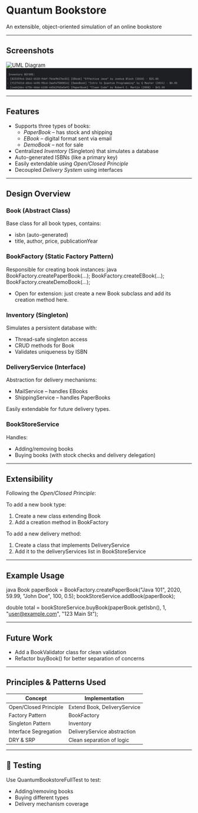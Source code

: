 #  Quantum Bookstore

An extensible, object-oriented simulation of an online bookstore 

---
## Screenshots
![UML Diagram]([https://your-image-url.com/diagram.svg](https://github.com/Khalaf649/FawryBookStore/blob/main/1.jpg))
![UML Diagram](https://github.com/Khalaf649/FawryBookStore/blob/main/2.jpg)

---
## Features

- Supports three types of books:
  -  *PaperBook* – has stock and shipping
  -  *EBook* – digital format sent via email
  -  *DemoBook* – not for sale
- Centralized *Inventory* (Singleton) that simulates a database
- Auto-generated ISBNs (like a primary key)
- Easily extendable using *Open/Closed Principle*
- Decoupled *Delivery System* using interfaces

---

##  Design Overview

###  Book (Abstract Class)
Base class for all book types, contains:
- isbn (auto-generated)
- title, author, price, publicationYear

###  BookFactory (Static Factory Pattern)
Responsible for creating book instances:
java
BookFactory.createPaperBook(...);
BookFactory.createEBook(...);
BookFactory.createDemoBook(...);


- Open for extension: just create a new Book subclass and add its creation method here.

###  Inventory (Singleton)
Simulates a persistent database with:
- Thread-safe singleton access
- CRUD methods for Book
- Validates uniqueness by ISBN

### DeliveryService (Interface)
Abstraction for delivery mechanisms:
- MailService – handles EBooks
- ShippingService – handles PaperBooks

Easily extendable for future delivery types.

### BookStoreService
Handles:
- Adding/removing books
- Buying books (with stock checks and delivery delegation)

---

## Extensibility

 Following the *Open/Closed Principle*:

To add a new book type:
1. Create a new class extending Book
2. Add a creation method in BookFactory

To add a new delivery method:
1. Create a class that implements DeliveryService
2. Add it to the deliveryServices list in BookStoreService

---

##  Example Usage

java
Book paperBook = BookFactory.createPaperBook("Java 101", 2020, 59.99, "John Doe", 100, 0.5);
bookStoreService.addBook(paperBook);

double total = bookStoreService.buyBook(paperBook.getIsbn(), 1, "user@example.com", "123 Main St");


---

##  Future Work

-  Add a BookValidator class for clean validation
-  Refactor buyBook() for better separation of concerns

---

##  Principles & Patterns Used

| Concept                | Implementation            |
|------------------------|----------------------------------|
| Open/Closed Principle  | Extend Book, DeliveryService |
| Factory Pattern        | BookFactory                    |
| Singleton Pattern      | Inventory                      |
| Interface Segregation  | DeliveryService abstraction    |
| DRY & SRP              | Clean separation of logic        |


---

## 🧪 Testing

Use QuantumBookstoreFullTest to test:
- Adding/removing books
- Buying different types
- Delivery mechanism coverage
